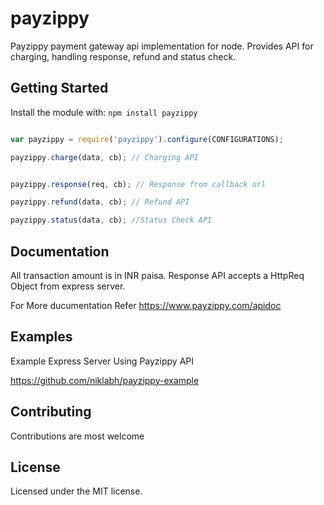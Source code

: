# payzippy
Payzippy payment gateway api implementation for node. Provides API for charging, handling response, refund and status check.

## Getting Started
Install the module with: `npm install payzippy`

```javascript

var payzippy = require('payzippy').configure(CONFIGURATIONS);

payzippy.charge(data, cb); // Charging API


payzippy.response(req, cb); // Response from callback url

payzippy.refund(data, cb); // Refund API

payzippy.status(data, cb); //Status Check API
```

## Documentation
All transaction amount is in INR paisa.
Response API accepts a HttpReq Object from express server.

For More ducumentation Refer
https://www.payzippy.com/apidoc

## Examples
Example Express Server Using Payzippy API

https://github.com/niklabh/payzippy-example

## Contributing
Contributions are most welcome


## License
Licensed under the MIT license.
